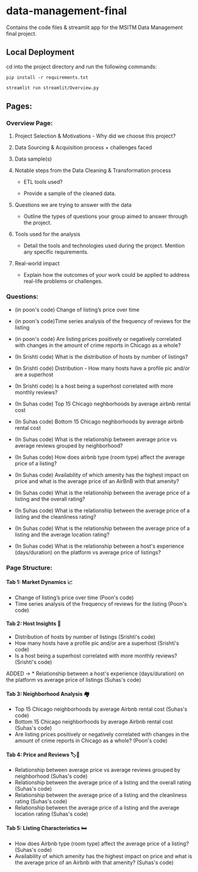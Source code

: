 # data-management-final
 Contains the code files & streamlit app for the MSITM Data Management final project.

## Local Deployment

cd into the project directory and run the following commands:

```
pip install -r requirements.txt
```

```bash
streamlit run streamlit/Overview.py
```

## Pages:

### Overview Page:

1. Project Selection & Motivations - Why did we choose this project?

2. Data Sourcing & Acquisition process + challenges faced

3. Data sample(s)

3. Notable steps from the Data Cleaning & Transformation process

    * ETL tools used?

    * Provide a sample of the cleaned data.

4. Questions we are trying to answer with the data

    * Outline the types of questions your group aimed to answer through the project.

5. Tools used for the analysis

    * Detail the tools and technologies used during the project. Mention any specific requirements.

6. Real-world impact

    * Explain how the outcomes of your work could be applied to address real-life problems or challenges.

### Questions:

* (in poon's code) Change of listing’s price over time 
* (in poon's code)Time series analysis of the frequency of reviews for the listing
* (in poon's code) Are listing prices positively or negatively correlated with changes in the amount of
crime reports in Chicago as a whole? 

* (In Srishti code) What is the distribution of hosts by number of listings?
* (In Srishti code) Distribution - How many hosts have a profile pic and/or are a superhost
* (In Srishti code) Is a host being a superhost correlated with more monthly reviews?

* (In Suhas code) Top 15 Chicago neghborhoods by average airbnb rental cost
* (In Suhas code) Bottom 15 Chicago neghborhoods by average airbnb rental cost
* (In Suhas code) What is the relationship between average price vs average reviews grouped by neighborhood?
* (In Suhas code) How does airbnb type (room type) affect the average price of a listing?
* (In Suhas code) Availability of which amenity has the highest impact on price and what is the average price of an AirBnB with that amenity?
* (In Suhas code) What is the relationship between the average price of a listing and the overall rating?
* (In Suhas code) What is the relationship between the average price of a listing and the cleanliness rating?
* (In Suhas code) What is the relationship between the average price of a listing and the average location rating?
* (In Suhas code) What is the relationship between a host's experience (days/duration) on the platform vs average price of listings?

### Page Structure:

#### Tab 1: Market Dynamics 📈
* Change of listing’s price over time (Poon's code)
* Time series analysis of the frequency of reviews for the listing (Poon's code)
#### Tab 2: Host Insights 👤
* Distribution of hosts by number of listings (Srishti's code)
* How many hosts have a profile pic and/or are a superhost (Srishti's code)
* Is a host being a superhost correlated with more monthly reviews? (Srishti's code)

ADDED -> * Relationship between a host's experience (days/duration) on the platform vs average price of listings (Suhas's code)
#### Tab 3: Neighborhood Analysis 🏘️
* Top 15 Chicago neighborhoods by average Airbnb rental cost (Suhas's code)
* Bottom 15 Chicago neighborhoods by average Airbnb rental cost (Suhas's code)
* Are listing prices positively or negatively correlated with changes in the amount of crime reports in Chicago as a whole? (Poon's code)
#### Tab 4: Price and Reviews 🏷️💬
* Relationship between average price vs average reviews grouped by neighborhood (Suhas's code)
* Relationship between the average price of a listing and the overall rating (Suhas's code)
* Relationship between the average price of a listing and the cleanliness rating (Suhas's code)
* Relationship between the average price of a listing and the average location rating (Suhas's code)
#### Tab 5: Listing Characteristics 🛏️
* How does Airbnb type (room type) affect the average price of a listing? (Suhas's code)
* Availability of which amenity has the highest impact on price and what is the average price of an Airbnb with that amenity? (Suhas's code)
